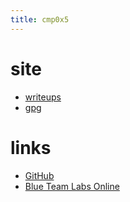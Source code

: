 ```yaml
---
title: cmp0x5
---
```


# site
- [writeups](./writeups.md)
- [gpg](./assets/cmp0x5.asc)

# links
- [GitHub](https://github.com/cmp0x5)
- [Blue Team Labs Online](https://blueteamlabs.online/public/user/08135998a2656a4da8fa1e)